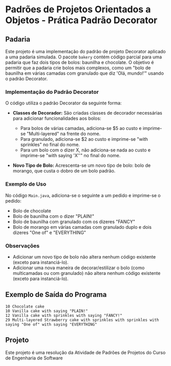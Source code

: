 # Padrões de Projetos Orientados a Objetos - Prática Padrão Decorator

## Padaria

Este projeto é uma implementação do padrão de projeto Decorator aplicado a uma padaria simulada. O pacote `bakery` contém código parcial para uma padaria que faz dois tipos de bolos: baunilha e chocolate. O objetivo é permitir que a padaria crie bolos mais complexos, como um "bolo de baunilha em várias camadas com granulado que diz 'Olá, mundo!'" usando o padrão Decorator.

### Implementação do Padrão Decorator

O código utiliza o padrão Decorator da seguinte forma:

- **Classes de Decorador:** São criadas classes de decorador necessárias para adicionar funcionalidades aos bolos:
  - Para bolos de várias camadas, adiciona-se $5 ao custo e imprime-se "Multi-layered" na frente do nome.
  - Para granulado, adiciona-se $2 ao custo e imprime-se "with sprinkles" no final do nome.
  - Para um bolo com o dizer X, não adiciona-se nada ao custo e imprime-se "with saying 'X''" no final do nome.

- **Novo Tipo de Bolo:** Acrescenta-se um novo tipo de bolo: bolo de morango, que custa o dobro de um bolo padrão.

### Exemplo de Uso

No código `Main.java`, adiciona-se o seguinte a um pedido e imprime-se o pedido:
- Bolo de chocolate
- Bolo de baunilha com o dizer "PLAIN!"
- Bolo de baunilha com granulado com os dizeres "FANCY"
- Bolo de morango em várias camadas com granulado duplo e dois dizeres "One of" e "EVERYTHING"

### Observações

- Adicionar um novo tipo de bolo não altera nenhum código existente (exceto para instanciá-lo).
- Adicionar uma nova maneira de decorar/estilizar o bolo (como multicamadas ou com granulado) não altera nenhum código existente (exceto para instanciá-lo).

## Exemplo de Saída do Programa

```
10 Chocolate cake
10 Vanilla cake with saying "PLAIN!"
12 Vanilla cake with sprinkles with saying "FANCY!"
29 Multi-layered Strawberry cake with sprinkles with sprinkles with saying "One of" with saying "EVERYTHING"
```
## Projeto
Este projeto é uma resolução da Atividade de Padrões de Projetos do Curso de Engenharia de Software